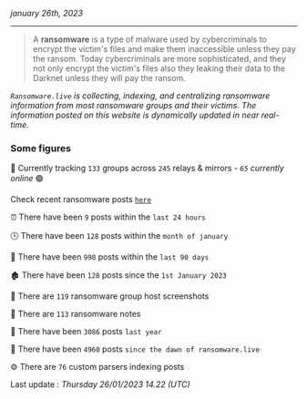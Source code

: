 _january 26th, 2023_

---

> A **ransomware** is a type of malware used by cybercriminals to encrypt the victim's files and make them inaccessible unless they pay the ransom. Today cybercriminals are more sophisticated, and they not only encrypt the victim's files also they leaking their data to the Darknet unless they will pay the ransom.


_`Ransomware.live` is collecting, indexing, and centralizing ransomware information from most ransomware groups and their victims. The information posted on this website is dynamically updated in near real-time._

### Some figures 

🔎 Currently tracking `133` groups across `245` relays & mirrors - _`65` currently online_ 🟢

Check recent ransomware posts [`here`](recentposts.md)


⏰ There have been `9` posts within the `last 24 hours`

🕓 There have been `128` posts within the `month of january`

📅 There have been `998` posts within the `last 90 days`

🏚 There have been `128` posts since the `1st January 2023`

📸 There are `119` ransomware group host screenshots

📝 There are `113` ransomware notes

🚀 There have been `3086` posts `last year`

🐣 There have been `4960` posts `since the dawn of ransomware.live`

⚙️ There are `76` custom parsers indexing posts



Last update : _Thursday 26/01/2023 14.22 (UTC)_

